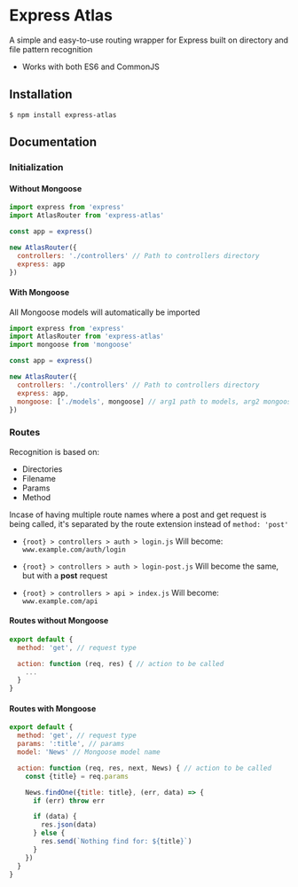 # Express Atlas

A simple and easy-to-use routing wrapper for Express built on directory and file pattern recognition

* Works with both ES6 and CommonJS

## Installation
```$ npm install express-atlas```

## Documentation

### Initialization

#### Without Mongoose
```javascript
import express from 'express'
import AtlasRouter from 'express-atlas'

const app = express()

new AtlasRouter({
  controllers: './controllers' // Path to controllers directory
  express: app
})
```

#### With Mongoose
All Mongoose models will automatically be imported

```javascript
import express from 'express'
import AtlasRouter from 'express-atlas'
import mongoose from 'mongoose'

const app = express()

new AtlasRouter({
  controllers: './controllers' // Path to controllers directory
  express: app,
  mongoose: ['./models', mongoose] // arg1 path to models, arg2 mongoose module itself
})
```

### Routes
Recognition is based on:
* Directories
* Filename
* Params
* Method

Incase of having multiple route names where a post and get request is being called, it's separated by the route extension instead of ```method: 'post'```

* ```{root} > controllers > auth > login.js```
Will become:
```www.example.com/auth/login```

* ```{root} > controllers > auth > login-post.js```
Will become the same, but with a **post** request

* ```{root} > controllers > api > index.js```
Will become:
```www.example.com/api```


#### Routes without Mongoose
```javascript
export default {
  method: 'get', // request type

  action: function (req, res) { // action to be called
    ...
  }
}
```


#### Routes with Mongoose
```javascript
export default {
  method: 'get', // request type
  params: ':title', // params
  model: 'News' // Mongoose model name

  action: function (req, res, next, News) { // action to be called
    const {title} = req.params

    News.findOne({title: title}, (err, data) => {
      if (err) throw err

      if (data) {
        res.json(data)
      } else {
        res.send(`Nothing find for: ${title}`)
      }
    })
  }
}
